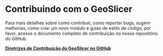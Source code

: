 # Contribuindo com o GeoSlicer

Para mais detalhes sobre como contribuir, como reportar bugs, sugerir melhorias, como criar um novo módulo e guias de estilo de código, por favor, acesse o documento completo de contribuição no nosso repositório do GitHub.

[**Diretrizes de Contribuição do GeoSlicer no GitHub**](https://github.com/petrobras/GeoSlicer/blob/master/CONTRIBUTING.md)